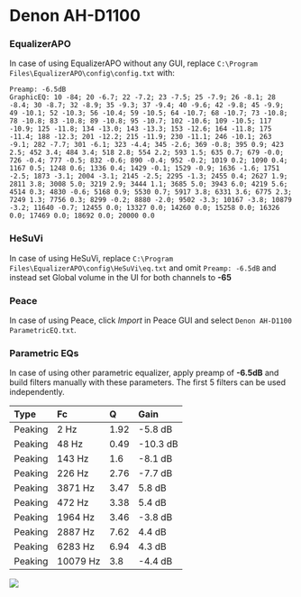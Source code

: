 # Denon AH-D1100

### EqualizerAPO
In case of using EqualizerAPO without any GUI, replace `C:\Program Files\EqualizerAPO\config\config.txt`
with:
```
Preamp: -6.5dB
GraphicEQ: 10 -84; 20 -6.7; 22 -7.2; 23 -7.5; 25 -7.9; 26 -8.1; 28 -8.4; 30 -8.7; 32 -8.9; 35 -9.3; 37 -9.4; 40 -9.6; 42 -9.8; 45 -9.9; 49 -10.1; 52 -10.3; 56 -10.4; 59 -10.5; 64 -10.7; 68 -10.7; 73 -10.8; 78 -10.8; 83 -10.8; 89 -10.8; 95 -10.7; 102 -10.6; 109 -10.5; 117 -10.9; 125 -11.8; 134 -13.0; 143 -13.3; 153 -12.6; 164 -11.8; 175 -11.4; 188 -12.3; 201 -12.2; 215 -11.9; 230 -11.1; 246 -10.1; 263 -9.1; 282 -7.7; 301 -6.1; 323 -4.4; 345 -2.6; 369 -0.8; 395 0.9; 423 2.5; 452 3.4; 484 3.4; 518 2.8; 554 2.2; 593 1.5; 635 0.7; 679 -0.0; 726 -0.4; 777 -0.5; 832 -0.6; 890 -0.4; 952 -0.2; 1019 0.2; 1090 0.4; 1167 0.5; 1248 0.6; 1336 0.4; 1429 -0.1; 1529 -0.9; 1636 -1.6; 1751 -2.5; 1873 -3.1; 2004 -3.1; 2145 -2.5; 2295 -1.3; 2455 0.4; 2627 1.9; 2811 3.8; 3008 5.0; 3219 2.9; 3444 1.1; 3685 5.0; 3943 6.0; 4219 5.6; 4514 0.3; 4830 -0.6; 5168 0.9; 5530 0.7; 5917 3.8; 6331 3.6; 6775 2.3; 7249 1.3; 7756 0.3; 8299 -0.2; 8880 -2.0; 9502 -3.3; 10167 -3.8; 10879 -3.2; 11640 -0.7; 12455 0.0; 13327 0.0; 14260 0.0; 15258 0.0; 16326 0.0; 17469 0.0; 18692 0.0; 20000 0.0
```

### HeSuVi
In case of using HeSuVi, replace `C:\Program Files\EqualizerAPO\config\HeSuVi\eq.txt` and omit `Preamp:
-6.5dB` and instead set Global volume in the UI for both channels to **-65**

### Peace
In case of using Peace, click *Import* in Peace GUI and select `Denon AH-D1100 ParametricEQ.txt`.

### Parametric EQs
In case of using other parametric equalizer, apply preamp of **-6.5dB** and build filters manually with
these parameters. The first 5 filters can be used independently.

| Type    | Fc       |    Q | Gain     |
|:--------|:---------|:-----|:---------|
| Peaking | 2 Hz     | 1.92 | -5.8 dB  |
| Peaking | 48 Hz    | 0.49 | -10.3 dB |
| Peaking | 143 Hz   | 1.6  | -8.1 dB  |
| Peaking | 226 Hz   | 2.76 | -7.7 dB  |
| Peaking | 3871 Hz  | 3.47 | 5.8 dB   |
| Peaking | 472 Hz   | 3.38 | 5.4 dB   |
| Peaking | 1964 Hz  | 3.46 | -3.8 dB  |
| Peaking | 2887 Hz  | 7.62 | 4.4 dB   |
| Peaking | 6283 Hz  | 6.94 | 4.3 dB   |
| Peaking | 10079 Hz | 3.8  | -4.4 dB  |

![](https://raw.githubusercontent.com/jaakkopasanen/AutoEq/master/results/headphonecom/sbaf-serious/Denon%20AH-D1100/Denon%20AH-D1100.png)